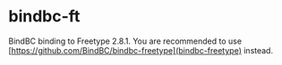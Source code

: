 # bindbc-ft
BindBC binding to Freetype 2.8.1. You are recommended to use [https://github.com/BindBC/bindbc-freetype](bindbc-freetype) instead.

